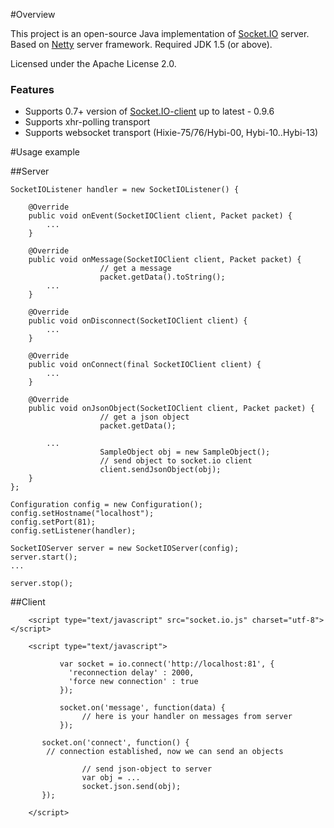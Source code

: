 #Overview

This project is an open-source Java implementation of [Socket.IO](http://socket.io/) server. Based on [Netty](http://netty.io/) server framework.
Required JDK 1.5 (or above).

Licensed under the Apache License 2.0.

### Features

* Supports 0.7+ version of [Socket.IO-client](https://github.com/LearnBoost/socket.io-client) up to latest - 0.9.6
* Supports xhr-polling transport
* Supports websocket transport (Hixie-75/76/Hybi-00, Hybi-10..Hybi-13)

#Usage example

##Server

	SocketIOListener handler = new SocketIOListener() {

		@Override
		public void onEvent(SocketIOClient client, Packet packet) {
			...
		}

		@Override
		public void onMessage(SocketIOClient client, Packet packet) {
                        // get a message
                        packet.getData().toString();
			...
		}
	
		@Override
		public void onDisconnect(SocketIOClient client) {
			...
		}
	
		@Override
		public void onConnect(final SocketIOClient client) {
			...
		}

		@Override
		public void onJsonObject(SocketIOClient client, Packet packet) {
                        // get a json object
                        packet.getData();

			...
                        SampleObject obj = new SampleObject();
                        // send object to socket.io client
                        client.sendJsonObject(obj);
		}
	};

	Configuration config = new Configuration();
	config.setHostname("localhost");
	config.setPort(81);
	config.setListener(handler);

	SocketIOServer server = new SocketIOServer(config);
	server.start();
	...
	
	server.stop();

##Client

        <script type="text/javascript" src="socket.io.js" charset="utf-8"></script>

        <script type="text/javascript">

               var socket = io.connect('http://localhost:81', {
                 'reconnection delay' : 2000,
                 'force new connection' : true
               });

               socket.on('message', function(data) {
                    // here is your handler on messages from server
               });

	       socket.on('connect', function() {
		    // connection established, now we can send an objects

                    // send json-object to server
                    var obj = ...
                    socket.json.send(obj);
	       });

        </script>